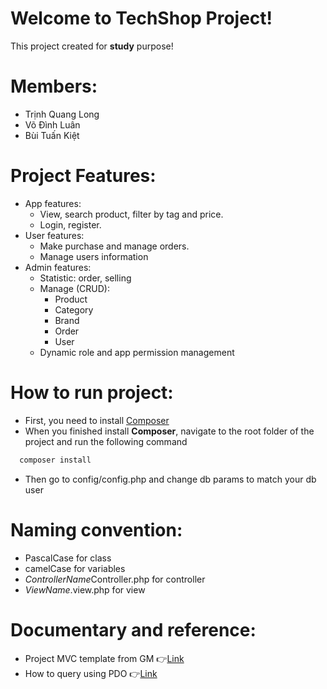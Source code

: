 # Welcome to TechShop Project!

This project created for **study** purpose!

# Members:

- Trịnh Quang Long
- Võ Đình Luân
- Bùi Tuấn Kiệt

# Project Features:

- App features:
  - View, search product, filter by tag and price.
  - Login, register.
- User features:
  - Make purchase and manage orders.
  - Manage users information
- Admin features:
  - Statistic: order, selling
  - Manage (CRUD):
    - Product
    - Category
    - Brand
    - Order
    - User
  - Dynamic role and app permission management

# How to run project:

- First, you need to install [Composer](https://getcomposer.org/download/)
- When you finished install **Composer**, navigate to the root folder of the project and run the following command

```sh
  composer install
```

- Then go to config/config.php and change db params to match your db user

# Naming convention:

- PascalCase for class
- camelCase for variables
- *ControllerName*Controller.php for controller
- _ViewName_.view.php for view

# Documentary and reference:

- Project MVC template from GM 👉[Link](https://www.giuseppemaccario.com/how-to-build-a-simple-php-mvc-framework/)
- How to query using PDO 👉[Link](https://www.phptutorial.net/php-pdo/php-pdo-select/)

